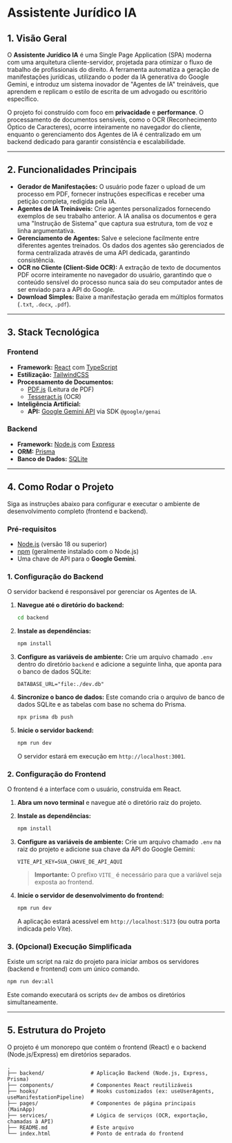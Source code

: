 # Assistente Jurídico IA

## 1. Visão Geral

O **Assistente Jurídico IA** é uma Single Page Application (SPA) moderna com uma arquitetura cliente-servidor, projetada para otimizar o fluxo de trabalho de profissionais do direito. A ferramenta automatiza a geração de manifestações jurídicas, utilizando o poder da IA generativa do Google Gemini, e introduz um sistema inovador de "Agentes de IA" treináveis, que aprendem e replicam o estilo de escrita de um advogado ou escritório específico.

O projeto foi construído com foco em **privacidade** e **performance**. O processamento de documentos sensíveis, como o OCR (Reconhecimento Óptico de Caracteres), ocorre inteiramente no navegador do cliente, enquanto o gerenciamento dos Agentes de IA é centralizado em um backend dedicado para garantir consistência e escalabilidade.

---

## 2. Funcionalidades Principais

*   **Gerador de Manifestações:** O usuário pode fazer o upload de um processo em PDF, fornecer instruções específicas e receber uma petição completa, redigida pela IA.
*   **Agentes de IA Treináveis:** Crie agentes personalizados fornecendo exemplos de seu trabalho anterior. A IA analisa os documentos e gera uma "Instrução de Sistema" que captura sua estrutura, tom de voz e linha argumentativa.
*   **Gerenciamento de Agentes:** Salve e selecione facilmente entre diferentes agentes treinados. Os dados dos agentes são gerenciados de forma centralizada através de uma API dedicada, garantindo consistência.
*   **OCR no Cliente (Client-Side OCR):** A extração de texto de documentos PDF ocorre inteiramente no navegador do usuário, garantindo que o conteúdo sensível do processo nunca saia do seu computador antes de ser enviado para a API do Google.
*   **Download Simples:** Baixe a manifestação gerada em múltiplos formatos (`.txt`, `.docx`, `.pdf`).

---

## 3. Stack Tecnológica

### Frontend
*   **Framework:** [React](https://react.dev/) com [TypeScript](https://www.typescriptlang.org/)
*   **Estilização:** [TailwindCSS](https://tailwindcss.com/)
*   **Processamento de Documentos:**
    *   [PDF.js](https://mozilla.github.io/pdf.js/) (Leitura de PDF)
    *   [Tesseract.js](https://tesseract.projectnaptha.com/) (OCR)
*   **Inteligência Artificial:**
    *   **API:** [Google Gemini API](https://ai.google.dev/) via SDK `@google/genai`

### Backend
*   **Framework:** [Node.js](https://nodejs.org/) com [Express](https://expressjs.com/)
*   **ORM:** [Prisma](https://www.prisma.io/)
*   **Banco de Dados:** [SQLite](https://www.sqlite.org/index.html)

---

## 4. Como Rodar o Projeto

Siga as instruções abaixo para configurar e executar o ambiente de desenvolvimento completo (frontend e backend).

### Pré-requisitos
*   [Node.js](https://nodejs.org/) (versão 18 ou superior)
*   [npm](https://www.npmjs.com/) (geralmente instalado com o Node.js)
*   Uma chave de API para o **Google Gemini**.

### 1. Configuração do Backend

O servidor backend é responsável por gerenciar os Agentes de IA.

1.  **Navegue até o diretório do backend:**
    ```bash
    cd backend
    ```

2.  **Instale as dependências:**
    ```bash
    npm install
    ```

3.  **Configure as variáveis de ambiente:**
    Crie um arquivo chamado `.env` dentro do diretório `backend` e adicione a seguinte linha, que aponta para o banco de dados SQLite:
    ```
    DATABASE_URL="file:./dev.db"
    ```

4.  **Sincronize o banco de dados:**
    Este comando cria o arquivo de banco de dados SQLite e as tabelas com base no schema do Prisma.
    ```bash
    npx prisma db push
    ```

5.  **Inicie o servidor backend:**
    ```bash
    npm run dev
    ```
    O servidor estará em execução em `http://localhost:3001`.

### 2. Configuração do Frontend

O frontend é a interface com o usuário, construída em React.

1.  **Abra um novo terminal** e navegue até o diretório raiz do projeto.

2.  **Instale as dependências:**
    ```bash
    npm install
    ```

3.  **Configure as variáveis de ambiente:**
    Crie um arquivo chamado `.env` na raiz do projeto e adicione sua chave da API do Google Gemini:
    ```
    VITE_API_KEY=SUA_CHAVE_DE_API_AQUI
    ```
    > **Importante:** O prefixo `VITE_` é necessário para que a variável seja exposta ao frontend.

4.  **Inicie o servidor de desenvolvimento do frontend:**
    ```bash
    npm run dev
    ```
    A aplicação estará acessível em `http://localhost:5173` (ou outra porta indicada pelo Vite).

### 3. (Opcional) Execução Simplificada

Existe um script na raiz do projeto para iniciar ambos os servidores (backend e frontend) com um único comando.

```bash
npm run dev:all
```
Este comando executará os scripts `dev` de ambos os diretórios simultaneamente.

---

## 5. Estrutura do Projeto

O projeto é um monorepo que contém o frontend (React) e o backend (Node.js/Express) em diretórios separados.

```
.
├── backend/               # Aplicação Backend (Node.js, Express, Prisma)
├── components/            # Componentes React reutilizáveis
├── hooks/                 # Hooks customizados (ex: useUserAgents, useManifestationPipeline)
├── pages/                 # Componentes de página principais (MainApp)
├── services/              # Lógica de serviços (OCR, exportação, chamadas à API)
├── README.md              # Este arquivo
└── index.html             # Ponto de entrada do frontend
```
